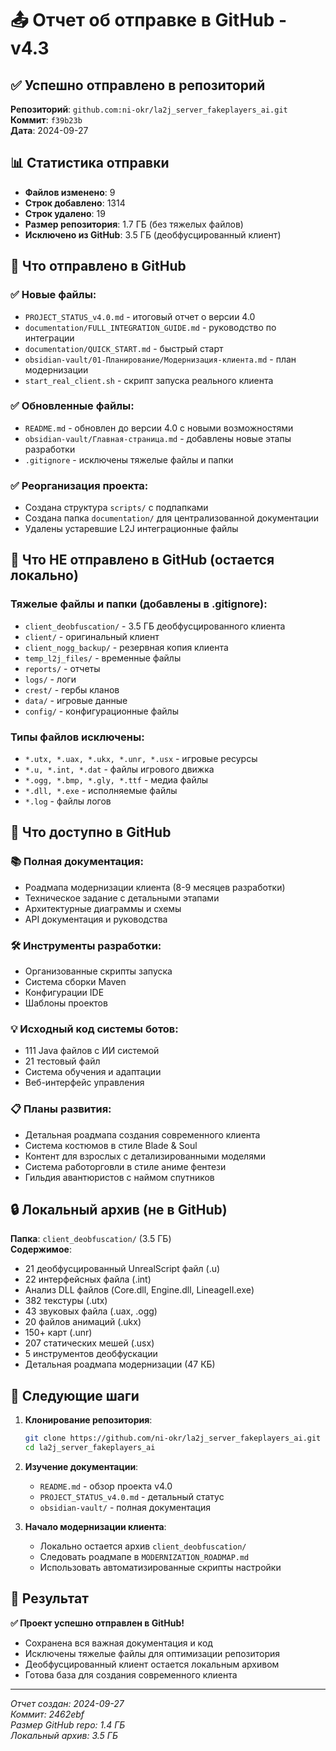 # 📤 Отчет об отправке в GitHub - v4.3

## ✅ Успешно отправлено в репозиторий

**Репозиторий**: `github.com:ni-okr/la2j_server_fakeplayers_ai.git`  
**Коммит**: `f39b23b`  
**Дата**: 2024-09-27  

## 📊 Статистика отправки

- **Файлов изменено**: 9
- **Строк добавлено**: 1314
- **Строк удалено**: 19
- **Размер репозитория**: 1.7 ГБ (без тяжелых файлов)
- **Исключено из GitHub**: 3.5 ГБ (деобфусцированный клиент)

## 📁 Что отправлено в GitHub

### ✅ Новые файлы:
- `PROJECT_STATUS_v4.0.md` - итоговый отчет о версии 4.0
- `documentation/FULL_INTEGRATION_GUIDE.md` - руководство по интеграции
- `documentation/QUICK_START.md` - быстрый старт
- `obsidian-vault/01-Планирование/Модернизация-клиента.md` - план модернизации
- `start_real_client.sh` - скрипт запуска реального клиента

### ✅ Обновленные файлы:
- `README.md` - обновлен до версии 4.0 с новыми возможностями
- `obsidian-vault/Главная-страница.md` - добавлены новые этапы разработки
- `.gitignore` - исключены тяжелые файлы и папки

### ✅ Реорганизация проекта:
- Создана структура `scripts/` с подпапками
- Создана папка `documentation/` для централизованной документации
- Удалены устаревшие L2J интеграционные файлы

## 🚫 Что НЕ отправлено в GitHub (остается локально)

### Тяжелые файлы и папки (добавлены в .gitignore):
- `client_deobfuscation/` - 3.5 ГБ деобфусцированного клиента
- `client/` - оригинальный клиент
- `client_nogg_backup/` - резервная копия клиента
- `temp_l2j_files/` - временные файлы
- `reports/` - отчеты
- `logs/` - логи
- `crest/` - гербы кланов
- `data/` - игровые данные
- `config/` - конфигурационные файлы

### Типы файлов исключены:
- `*.utx, *.uax, *.ukx, *.unr, *.usx` - игровые ресурсы
- `*.u, *.int, *.dat` - файлы игрового движка
- `*.ogg, *.bmp, *.gly, *.ttf` - медиа файлы
- `*.dll, *.exe` - исполняемые файлы
- `*.log` - файлы логов

## 🎯 Что доступно в GitHub

### 📚 Полная документация:
- Роадмапа модернизации клиента (8-9 месяцев разработки)
- Техническое задание с детальными этапами
- Архитектурные диаграммы и схемы
- API документация и руководства

### 🛠️ Инструменты разработки:
- Организованные скрипты запуска
- Система сборки Maven
- Конфигурации IDE
- Шаблоны проектов

### 💡 Исходный код системы ботов:
- 111 Java файлов с ИИ системой
- 21 тестовый файл
- Система обучения и адаптации
- Веб-интерфейс управления

### 📋 Планы развития:
- Детальная роадмапа создания современного клиента
- Система костюмов в стиле Blade & Soul
- Контент для взрослых с детализированными моделями
- Система работорговли в стиле аниме фентези
- Гильдия авантюристов с наймом спутников

## 🔒 Локальный архив (не в GitHub)

**Папка**: `client_deobfuscation/` (3.5 ГБ)  
**Содержимое**:
- 21 деобфусцированный UnrealScript файл (.u)
- 22 интерфейсных файла (.int) 
- Анализ DLL файлов (Core.dll, Engine.dll, LineageII.exe)
- 382 текстуры (.utx)
- 43 звуковых файла (.uax, .ogg)
- 20 файлов анимаций (.ukx)
- 150+ карт (.unr)
- 207 статических мешей (.usx)
- 5 инструментов деобфускации
- Детальная роадмапа модернизации (47 КБ)

## 🚀 Следующие шаги

1. **Клонирование репозитория**:
   ```bash
   git clone https://github.com/ni-okr/la2j_server_fakeplayers_ai.git
   cd la2j_server_fakeplayers_ai
   ```

2. **Изучение документации**:
   - `README.md` - обзор проекта v4.0
   - `PROJECT_STATUS_v4.0.md` - детальный статус
   - `obsidian-vault/` - полная документация

3. **Начало модернизации клиента**:
   - Локально остается архив `client_deobfuscation/`
   - Следовать роадмапе в `MODERNIZATION_ROADMAP.md`
   - Использовать автоматизированные скрипты настройки

## 🎉 Результат

**✅ Проект успешно отправлен в GitHub!**

- Сохранена вся важная документация и код
- Исключены тяжелые файлы для оптимизации репозитория
- Деобфусцированный клиент остается локальным архивом
- Готова база для создания современного клиента

---

*Отчет создан: 2024-09-27*  
*Коммит: 2462ebf*  
*Размер GitHub repo: 1.4 ГБ*  
*Локальный архив: 3.5 ГБ*
